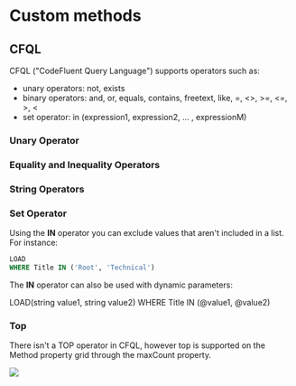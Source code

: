 # Custom methods

## CFQL

CFQL ("CodeFluent Query Language") supports operators such as:

* unary operators: not, exists
* binary operators: and, or, equals, contains, freetext, like, =, <>, >=, <=, >, <
* set operator: in (expression1, expression2, ... , expressionM)


### Unary Operator

### Equality and Inequality Operators

### String Operators

### Set Operator

Using the **IN** operator you can exclude values that aren't included in a list. For instance:

```sql
LOAD
WHERE Title IN ('Root', 'Technical')
```

The **IN** operator can also be used with dynamic parameters:

LOAD(string value1, string value2)
WHERE Title IN (@value1, @value2)

### Top

There isn't a TOP operator in CFQL, however top is supported on the Method property grid through the maxCount property.

![](img/custom-method-01.png)